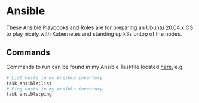 # Ansible

These Ansible Playbooks and Roles are for preparing an Ubuntu 20.04.x OS to play nicely with Kubernetes and standing up k3s ontop of the nodes.

## Commands

Commands to run can be found in my Ansible Taskfile located [here](https://github.com/onedr0p/home-cluster/blob/main/.taskfiles/Taskfile_ansible.yml), e.g.

```bash
# List hosts in my Ansible inventory
task ansible:list
# Ping hosts in my Ansible inventory
task ansible:ping
```

